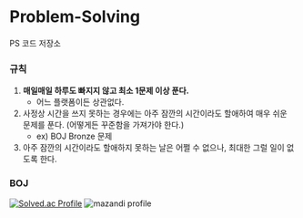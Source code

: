 # Problem-Solving
PS 코드 저장소 

### 규칙
1. **매일매일 하루도 빠지지 않고 최소 1문제 이상 푼다.**
   - 어느 플랫폼이든 상관없다.
2. 사정상 시간을 쓰지 못하는 경우에는 아주 잠깐의 시간이라도 할애하여 매우 쉬운 문제를 푼다. (어떻게든 꾸준함을 가져가야 한다.)
   - ex) BOJ Bronze 문제
3. 아주 잠깐의 시간이라도 할애하지 못하는 날은 어쩔 수 없으나, 최대한 그럴 일이 없도록 한다.  

### BOJ
[![Solved.ac Profile](http://mazassumnida.wtf/api/v2/generate_badge?boj=damiano1027)](https://solved.ac/damiano1027/)
![mazandi profile](http://mazandi.herokuapp.com/api?handle=damiano1027&theme=dark)
